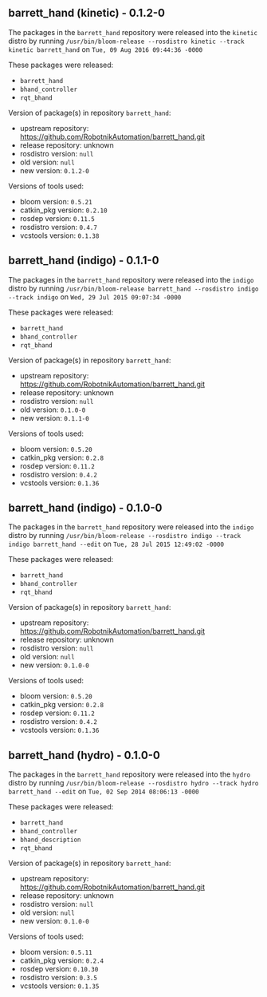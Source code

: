 ## barrett_hand (kinetic) - 0.1.2-0

The packages in the `barrett_hand` repository were released into the `kinetic` distro by running `/usr/bin/bloom-release --rosdistro kinetic --track kinetic barrett_hand` on `Tue, 09 Aug 2016 09:44:36 -0000`

These packages were released:
- `barrett_hand`
- `bhand_controller`
- `rqt_bhand`

Version of package(s) in repository `barrett_hand`:

- upstream repository: https://github.com/RobotnikAutomation/barrett_hand.git
- release repository: unknown
- rosdistro version: `null`
- old version: `null`
- new version: `0.1.2-0`

Versions of tools used:

- bloom version: `0.5.21`
- catkin_pkg version: `0.2.10`
- rosdep version: `0.11.5`
- rosdistro version: `0.4.7`
- vcstools version: `0.1.38`


## barrett_hand (indigo) - 0.1.1-0

The packages in the `barrett_hand` repository were released into the `indigo` distro by running `/usr/bin/bloom-release barrett_hand --rosdistro indigo --track indigo` on `Wed, 29 Jul 2015 09:07:34 -0000`

These packages were released:
- `barrett_hand`
- `bhand_controller`
- `rqt_bhand`

Version of package(s) in repository `barrett_hand`:
- upstream repository: https://github.com/RobotnikAutomation/barrett_hand.git
- release repository: unknown
- rosdistro version: `null`
- old version: `0.1.0-0`
- new version: `0.1.1-0`

Versions of tools used:
- bloom version: `0.5.20`
- catkin_pkg version: `0.2.8`
- rosdep version: `0.11.2`
- rosdistro version: `0.4.2`
- vcstools version: `0.1.36`


## barrett_hand (indigo) - 0.1.0-0

The packages in the `barrett_hand` repository were released into the `indigo` distro by running `/usr/bin/bloom-release --rosdistro indigo --track indigo barrett_hand --edit` on `Tue, 28 Jul 2015 12:49:02 -0000`

These packages were released:
- `barrett_hand`
- `bhand_controller`
- `rqt_bhand`

Version of package(s) in repository `barrett_hand`:
- upstream repository: https://github.com/RobotnikAutomation/barrett_hand.git
- release repository: unknown
- rosdistro version: `null`
- old version: `null`
- new version: `0.1.0-0`

Versions of tools used:
- bloom version: `0.5.20`
- catkin_pkg version: `0.2.8`
- rosdep version: `0.11.2`
- rosdistro version: `0.4.2`
- vcstools version: `0.1.36`


## barrett_hand (hydro) - 0.1.0-0

The packages in the `barrett_hand` repository were released into the `hydro` distro by running `/usr/bin/bloom-release --rosdistro hydro --track hydro barrett_hand --edit` on `Tue, 02 Sep 2014 08:06:13 -0000`

These packages were released:
- `barrett_hand`
- `bhand_controller`
- `bhand_description`
- `rqt_bhand`

Version of package(s) in repository `barrett_hand`:
- upstream repository: https://github.com/RobotnikAutomation/barrett_hand.git
- release repository: unknown
- rosdistro version: `null`
- old version: `null`
- new version: `0.1.0-0`

Versions of tools used:
- bloom version: `0.5.11`
- catkin_pkg version: `0.2.4`
- rosdep version: `0.10.30`
- rosdistro version: `0.3.5`
- vcstools version: `0.1.35`


